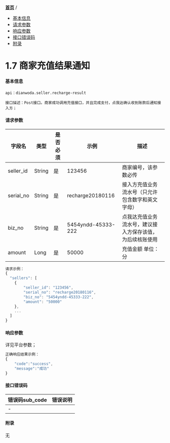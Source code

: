 [**首页**](https://open-qa1.dwbops.com/) /


- <a href="#基本信息">基本信息</a>
- <a href="#请求参数">请求参数</a>
- <a href="#响应参数">响应参数</a>
- <a href="#接口错误码">接口错误码</a>
- <a href="#附录">附录</a>


# 1.7 商家充值结果通知

#### 基本信息
```
api：dianwoda.seller.recharge-result

接口描述：Post接口。商家成功调用充值接口，并且完成支付，点我达确认收到账款后通知接入方；

```

#### 请求参数
字段名 | 类型 | 是否必须 | 示例 | 描述
---|---|---|---|---
seller_id|String|是|123456|商家编号，该参数必传
serial_no|String|是|recharge20180116|接入方充值业务流水号（只允许包含数字和英文字母）
biz_no|String|是|5454yndd-45333-222|点我达充值业务流水号，建议接入方保存该值，为后续核账使用
amount|Long|是|50000|充值金额 单位：分

```javascript
请求示例：
{
  "sellers": [
    {
        "seller_id": "123456",
        "serial_no": "recharge20180116",
        "biz_no": "5454yndd-45333-222",
        "amount": "50000"
    },
    ...
  ]
}
```

#### 响应参数
详见平台参数；

```javascript
正确响应结果示例：
{
	"code":"success",
	"message":"成功"
}
```

#### 接口错误码
错误码sub_code | 错误说明
---|---
|-


#### 附录
无